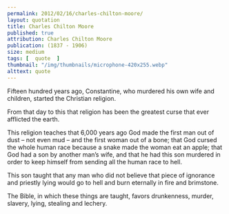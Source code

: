 ```yaml
---
permalink: 2012/02/16/charles-chilton-moore/
layout: quotation
title: Charles Chilton Moore
published: true 
attribution: Charles Chilton Moore
publication: (1837 - 1906)
size: medium
tags: [  quote  ]
thumbnail: "/img/thumbnails/microphone-420x255.webp"
alttext: quote
---
```


Fifteen hundred years ago, Constantine, who murdered his own wife and children, started the Christian religion.

From that day to this that religion has been the greatest curse that ever afflicted the earth.

This religion teaches that 6,000 years ago God made the first man out of dust – not even mud – and the first woman out of a 
bone; that God cursed the whole human race because a snake made the woman eat an apple; that God had a son by another man’s 
wife, and that he had this son murdered in order to keep himself from sending all the human race to hell.

This son taught that any man who did not believe that piece of ignorance and priestly lying would go to hell and burn 
eternally in fire and brimstone.

The Bible, in which these things are taught, favors drunkenness, murder, slavery, lying, stealing and lechery.
